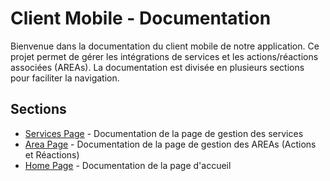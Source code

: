 # Client Mobile - Documentation

Bienvenue dans la documentation du client mobile de notre application. Ce projet permet de gérer les intégrations de services et les actions/réactions associées (AREAs). La documentation est divisée en plusieurs sections pour faciliter la navigation.

## Sections
- [Services Page](ServicesPage.md) - Documentation de la page de gestion des services
- [Area Page](AreaPage.md) - Documentation de la page de gestion des AREAs (Actions et Réactions)
- [Home Page](HomePage.md) - Documentation de la page d'accueil
